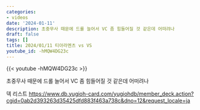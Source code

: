```yaml
---
categories:
- videos
date: '2024-01-11'
description: 초중무사 때문에 드롤 늘어서 VC 좀 힘들어질 것 같은데 어떠려나
draft: false
tags: []
title: 2024/01/11 티아라멘츠 vs VS
youtube_id: -hMQW4DG23c
---
```



{{< youtube -hMQW4DG23c >}}

초중무사 때문에 드롤 늘어서 VC 좀 힘들어질 것 같은데 어떠려나

덱 리스트
https://www.db.yugioh-card.com/yugiohdb/member_deck.action?cgid=0ab2d393263d35425dfd883f463a738c&dno=12&request_locale=ja